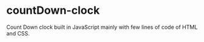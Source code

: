# countDown-clock
Count Down clock built in JavaScript mainly with few lines of code of HTML and CSS.

